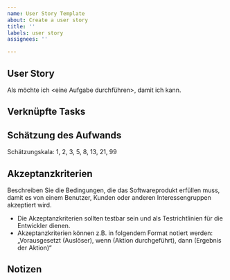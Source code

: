 ```yaml
---
name: User Story Template
about: Create a user story
title: ''
labels: user story
assignees: ''

---
```


## User Story
Als <Persona>
möchte ich <eine Aufgabe durchführen>,
damit ich <ein Ziel erreichen> kann.

## Verknüpfte Tasks

## Schätzung des Aufwands
Schätzungskala: 1, 2, 3, 5, 8, 13, 21, 99

## Akzeptanzkriterien
Beschreiben Sie die Bedingungen, die das Softwareprodukt erfüllen muss, damit es von
einem Benutzer, Kunden oder anderen Interessengruppen akzeptiert wird.
- Die Akzeptanzkriterien sollten testbar sein und als Testrichtlinien für die
Entwickler dienen.
- Akzeptanzkriterien können z.B. in folgendem Format notiert werden: „Vorausgesetzt
(Auslöser), wenn (Aktion durchgeführt), dann (Ergebnis der Aktion)“

## Notizen
<!-- Inhalt -->
